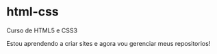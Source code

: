 # html-css
 Curso de HTML5 e CSS3

 Estou aprendendo a criar sites e agora vou gerenciar meus repositorios! 
